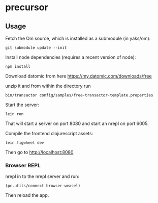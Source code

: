 # precursor

## Usage

Fetch the Om source, which is installed as a submodule (in yaks/om):

```
git submodule update --init
```

Install node dependencies (requires a recent version of node):

```
npm install
```

Download datomic from here https://my.datomic.com/downloads/free

unzip it and from within the directory run

```
bin/transactor config/samples/free-transactor-template.properties
```

Start the server:

```
lein run
```

That will start a server on port 8080 and start an nrepl on port 6005.


Compile the frontend clojurescript assets:

```
lein figwheel dev
```

Then go to [http://localhost:8080](http://localhost:8080)

### Browser REPL

nrepl in to the nrepl server and run:

```
(pc.utils/connect-browser-weasel)
```

Then reload the app.
